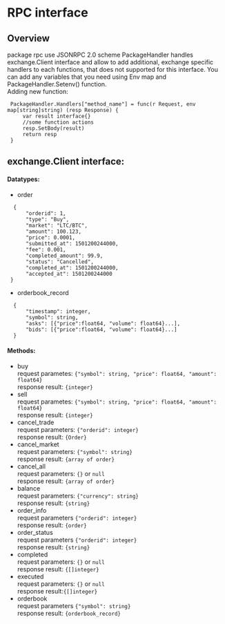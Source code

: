 # RPC interface
 ## Overview
  package rpc use JSONRPC 2.0 scheme
  PackageHandler handles exchange.Client interface and allow to add additional, exchange specific handlers to each functions, that does not supported for this interface. You can add any variables that you need using Env map and PackageHandler.Setenv() function.  
  Adding new function:  
   ``` 
    PackageHandler.Handlers["method_name"] = func(r Request, env map[string]string) (resp Response) {  
        var result interface{}  
        //some function actions  
        resp.SetBody(result)  
        return resp  
    }
   ```
 ## exchange.Client interface:
  #### Datatypes:
   * order  
   ``` 
     {  
         "orderid": 1,  
         "type": "Buy",  
         "market": "LTC/BTC",  
         "amount": 100.123,  
         "price": 0.0001,  
         "submitted_at": 1501200244000,  
         "fee": 0.001,  
         "completed_amount": 99.9,  
         "status": "Cancelled",  
         "completed_at": 1501200244000,  
         "accepted_at": 1501200244000  
    }
   ```
   * orderbook_record  
   ```
     {  
         "timestamp": integer,
         "symbol": string,
         "asks": [{"price":float64, "volume": float64}...],
         "bids": [{"price":float64, "volume": float64}...]
     }
   ```
  #### Methods:
   * buy   
      request parametes: `{"symbol": string, "price": float64, "amount": float64}`  
     response result: `{integer}`
   * sell  
      request parametes: `{"symbol": string, "price": float64, "amount": float64}`  
      response result: `{integer}`
   * cancel_trade  
      request parameters: `{"orderid": integer}`  
      response result: `{Order}`
   * cancel_market  
      request parameters: `{"symbol": string}`  
      response result: `{array of order}`
   * cancel_all  
      request parameters: `{}` or `null`  
      response result: `{array of order}`
   * balance  
      request parameters: `{"currency": string}`  
      response result: `{string}`
   * order_info  
      request parameters `{"orderid": integer}`  
      response result: `{order}`
   * order_status  
      request parameters `{"orderid": integer}`  
      response result: `{string}`
   * completed  
      request parameters: `{}` or `null`  
      response result: `{[]integer}`
   * executed  
      request parameters: `{}` or `null`  
      response result:`{[]integer}`
   * orderbook  
      request parameters `{"symbol": string}`  
      response result: `{orderbook_record}`